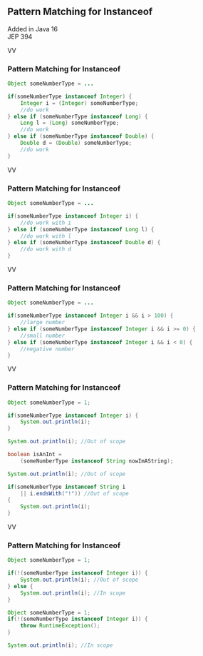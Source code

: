 ## Pattern Matching for Instanceof

Added in Java 16 <br/>
JEP 394

VV

### Pattern Matching for Instanceof

```java
Object someNumberType = ...

if(someNumberType instanceof Integer) {
	Integer i = (Integer) someNumberType;
	//do work
} else if (someNumberType instanceof Long) {
	Long l = (Long) someNumberType;
	//do work
} else if (someNumberType instanceof Double) {
	Double d = (Double) someNumberType;
	//do work
}
```

VV

### Pattern Matching for Instanceof

```java
Object someNumberType = ...

if(someNumberType instanceof Integer i) {
	//do work with i
} else if (someNumberType instanceof Long l) {
	//do work with l
} else if (someNumberType instanceof Double d) {
	//do work with d
}
```

VV

### Pattern Matching for Instanceof

```java
Object someNumberType = ...

if(someNumberType instanceof Integer i && i > 100) {
	//large number
} else if (someNumberType instanceof Integer i && i >= 0) {
	//small number
} else if (someNumberType instanceof Integer i && i < 0) {
	//negative number
}
```
VV

### Pattern Matching for Instanceof

```java
Object someNumberType = 1;

if(someNumberType instanceof Integer i) {
	System.out.println(i);
}

System.out.println(i); //Out of scope

boolean isAnInt =
	(someNumberType instanceof String nowImAString);

System.out.println(i); //Out of scope

if(someNumberType instanceof String i 
	|| i.endsWith("!")) //Out of scope
{
	System.out.println(i);
}
```
VV
### Pattern Matching for Instanceof

```java
Object someNumberType = 1;

if(!(someNumberType instanceof Integer i)) {
	System.out.println(i); //Out of scope
} else {
    System.out.println(i); //In scope
}
```

```java
Object someNumberType = 1;
if(!(someNumberType instanceof Integer i)) {
	throw RuntimeException();
}

System.out.println(i); //In scope
```